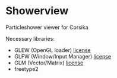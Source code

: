 # Showerview
Particleshower viewer for Corsika


Necessary libraries:
- GLEW  (OpenGL loader)         [license](http://glew.sourceforge.net/credits.html)
- GLFW  (Window/Input Manager)  [license](http://www.glfw.org/license.html)
- GLM   (Vector/Matrix)         [license](http://glm.g-truc.net/0.9.7/glm-0.9.7.pdf)
- freetype2
